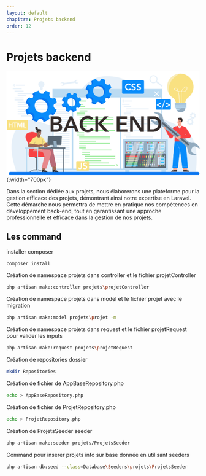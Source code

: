 ```yaml
---
layout: default
chapitre: Projets backend
order: 12
---
```


# Projets backend

![Projet backend](./images/backend_text_1.jpg){:width="700px"}


<!-- note -->

Dans la section dédiée aux projets, nous élaborerons une plateforme pour la gestion efficace des projets, démontrant ainsi notre expertise en Laravel. Cette démarche nous permettra de mettre en pratique nos compétences en développement back-end, tout en garantissant une approche professionnelle et efficace dans la gestion de nos projets.

## Les command

installer composer

```bash
composer install
```

Création de namespace projets dans controller et le fichier projetController

```bash
php artisan make:controller projets\projetController
```
Création de namespace projets dans model et le fichier projet avec le migration

```bash
php artisan make:model projets\projet -m
```

Création de namespace projets dans request et le fichier projetRequest pour valider les inputs

```bash
php artisan make:request projets\projetRequest
```

Création de repositories dossier

```bash
mkdir Repositories
```

Création de fichier de AppBaseRepository.php

```bash
echo > AppBaseRepository.php
```

Création de fichier de ProjetRepository.php

```bash
echo > ProjetRepository.php
```

Création de ProjetsSeeder seeder

```bash
php artisan make:seeder projets/ProjetsSeeder
```

Command pour inserer projets info sur base donnée en utilisant seeders

```bash
php artisan db:seed --class=Database\Seeders\projets\ProjetsSeeder
```

<!-- new slide -->

